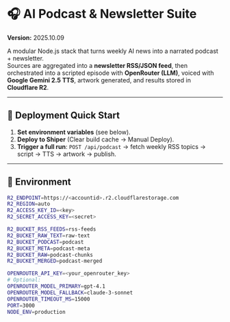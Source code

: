 # 🎧 AI Podcast & Newsletter Suite
**Version:** 2025.10.09

A modular Node.js stack that turns weekly AI news into a narrated podcast + newsletter.  
Sources are aggregated into a **newsletter RSS/JSON feed**, then orchestrated into a scripted episode with **OpenRouter (LLM)**, voiced with **Google Gemini 2.5 TTS**, artwork generated, and results stored in **Cloudflare R2**.

---

## 🚀 Deployment Quick Start
1. **Set environment variables** (see below).
2. **Deploy to Shiper** (Clear build cache → Manual Deploy).
3. **Trigger a full run**: `POST /api/podcast` → fetch weekly RSS topics → script → TTS → artwork → publish.

---

## 🔌 Environment
```bash
R2_ENDPOINT=https://<accountid>.r2.cloudflarestorage.com
R2_REGION=auto
R2_ACCESS_KEY_ID=<key>
R2_SECRET_ACCESS_KEY=<secret>

R2_BUCKET_RSS_FEEDS=rss-feeds
R2_BUCKET_RAW_TEXT=raw-text
R2_BUCKET_PODCAST=podcast
R2_BUCKET_META=podcast-meta
R2_BUCKET_RAW=podcast-chunks
R2_BUCKET_MERGED=podcast-merged

OPENROUTER_API_KEY=<your_openrouter_key>
# Optional:
OPENROUTER_MODEL_PRIMARY=gpt-4.1
OPENROUTER_MODEL_FALLBACK=claude-3-sonnet
OPENROUTER_TIMEOUT_MS=15000
PORT=3000
NODE_ENV=production
